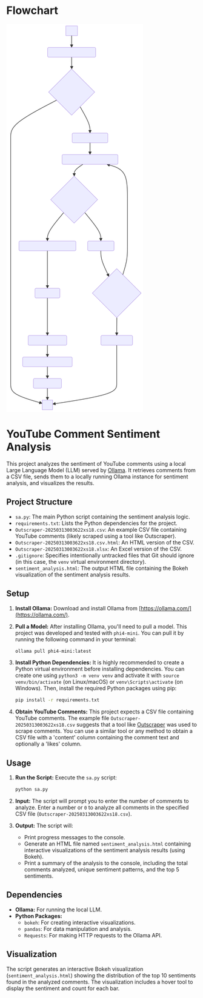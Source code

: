 # Flowchart

![flowchart](Flowchart.svg)

# YouTube Comment Sentiment Analysis

This project analyzes the sentiment of YouTube comments using a local Large Language Model (LLM) served by [Ollama](https://ollama.com/). It retrieves comments from a CSV file, sends them to a locally running Ollama instance for sentiment analysis, and visualizes the results.

## Project Structure

- `sa.py`: The main Python script containing the sentiment analysis logic.
- `requirements.txt`: Lists the Python dependencies for the project.
- `Outscraper-20250313003622xs18.csv`: An example CSV file containing YouTube comments (likely scraped using a tool like Outscraper).
- `Outscraper-20250313003622xs18.csv.html`: An HTML version of the CSV.
- `Outscraper-20250313003622xs18.xlsx`: An Excel version of the CSV.
- `.gitignore`: Specifies intentionally untracked files that Git should ignore (in this case, the `venv` virtual environment directory).
- `sentiment_analysis.html`: The output HTML file containing the Bokeh visualization of the sentiment analysis results.

## Setup

1.  **Install Ollama:** Download and install Ollama from [https://ollama.com/](https://ollama.com/).

2.  **Pull a Model:** After installing Ollama, you'll need to pull a model. This project was developed and tested with `phi4-mini`. You can pull it by running the following command in your terminal:

    ```bash
    ollama pull phi4-mini:latest
    ```

3.  **Install Python Dependencies:** It is highly recommended to create a Python virtual environment before installing dependencies. You can create one using `python3 -m venv venv` and activate it with `source venv/bin/activate` (on Linux/macOS) or `venv\Scripts\activate` (on Windows). Then, install the required Python packages using pip:

    ```bash
    pip install -r requirements.txt
    ```

4. **Obtain YouTube Comments:** This project expects a CSV file containing YouTube comments. The example file `Outscraper-20250313003622xs18.csv` suggests that a tool like [Outscraper](https://outscraper.com/) was used to scrape comments. You can use a similar tool or any method to obtain a CSV file with a 'content' column containing the comment text and optionally a 'likes' column.

## Usage

1.  **Run the Script:** Execute the `sa.py` script:

    ```bash
    python sa.py
    ```

2.  **Input:** The script will prompt you to enter the number of comments to analyze. Enter a number or `0` to analyze all comments in the specified CSV file (`Outscraper-20250313003622xs18.csv`).

3.  **Output:** The script will:
    *   Print progress messages to the console.
    *   Generate an HTML file named `sentiment_analysis.html` containing interactive visualizations of the sentiment analysis results (using Bokeh).
    *   Print a summary of the analysis to the console, including the total comments analyzed, unique sentiment patterns, and the top 5 sentiments.

## Dependencies

*   **Ollama:** For running the local LLM.
*   **Python Packages:**
    *   `bokeh`: For creating interactive visualizations.
    *   `pandas`: For data manipulation and analysis.
    *   `Requests`: For making HTTP requests to the Ollama API.

## Visualization

The script generates an interactive Bokeh visualization (`sentiment_analysis.html`) showing the distribution of the top 10 sentiments found in the analyzed comments. The visualization includes a hover tool to display the sentiment and count for each bar.
